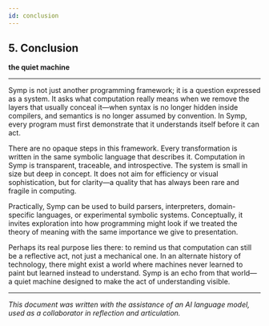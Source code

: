 ```yaml
---
id: conclusion
---
```


## 5. Conclusion

**the quiet machine**

---

Symp is not just another programming framework; it is a question expressed as a system. It asks what computation really means when we remove the layers that usually conceal it—when syntax is no longer hidden inside compilers, and semantics is no longer assumed by convention. In Symp, every program must first demonstrate that it understands itself before it can act.

There are no opaque steps in this framework. Every transformation is written in the same symbolic language that describes it. Computation in Symp is transparent, traceable, and introspective. The system is small in size but deep in concept. It does not aim for efficiency or visual sophistication, but for clarity—a quality that has always been rare and fragile in computing.

Practically, Symp can be used to build parsers, interpreters, domain-specific languages, or experimental symbolic systems. Conceptually, it invites exploration into how programming might look if we treated the theory of meaning with the same importance we give to presentation.

Perhaps its real purpose lies there: to remind us that computation can still be a reflective act, not just a mechanical one. In an alternate history of technology, there might exist a world where machines never learned to paint but learned instead to understand. Symp is an echo from that world—a quiet machine designed to make the act of understanding visible.

---

*This document was written with the assistance of an AI language model, used as a collaborator in reflection and articulation.*
